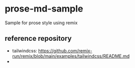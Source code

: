# prose-md-sample
Sample for prose style using remix

## reference repository

- tailwindcss: https://github.com/remix-run/remix/blob/main/examples/tailwindcss/README.md
- 